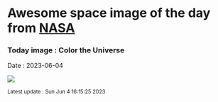 
# Awesome space image of the day from [NASA](https://api.nasa.gov/)

### Today image : Color the Universe
Date : 2023-06-04

![](https://apod.nasa.gov/apod/image/2306/BeyondEarth_Unknown_960.jpg)

<small>Latest update : Sun Jun  4 16:15:25 2023</small>
        